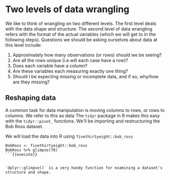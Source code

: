 # Two levels of data wrangling 

We like to think of wrangling on two different levels. The first level deals with the data shape and structure. The second level of data wrangling refers with the format of the actual variables (which we will get to in the following steps). Questions we should be asking ourselves about data at this level include:

1. Approximately how many observations (or rows) should we be seeing?  
2. Are all the rows unique (i.e.will each case have a row)?    
3. Does each variable have a column?   
4. Are these variables each measuring exactly one thing?   
3. Should I be expecting missing or incomplete data, and if so, why/how are they missing?   

## Reshaping data

A common task for data manipulation is moving columns to rows, or rows to columns. We refer to this as data The `tidyr` package in R makes this easy with the `tidyr::pivot_` functions. We'll be importing and restructuring the Bob Ross dataset.


We will load the data into R using `fivethirtyeight::bob_ross`

```
BobRoss <- fivethirtyeight::bob_ross
BobRoss %>% glimpse(78)
```{{execute}}


`dplyr::glimpse()` is a very handy function for examining a dataset's structure and shape. 

